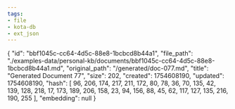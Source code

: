 ```yaml
---
tags:
- file
- kota-db
- ext_json
---
```

{
  "id": "bbf1045c-cc64-4d5c-88e8-1bcbcd8b44a1",
  "file_path": "./examples-data/personal-kb/documents/bbf1045c-cc64-4d5c-88e8-1bcbcd8b44a1.md",
  "original_path": "/generated/doc-077.md",
  "title": "Generated Document 77",
  "size": 202,
  "created": 1754608190,
  "updated": 1754608190,
  "hash": [
    96,
    206,
    174,
    217,
    211,
    172,
    80,
    78,
    36,
    70,
    135,
    42,
    139,
    128,
    218,
    17,
    173,
    189,
    206,
    158,
    23,
    94,
    156,
    88,
    45,
    62,
    117,
    127,
    135,
    216,
    190,
    255
  ],
  "embedding": null
}